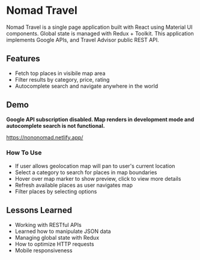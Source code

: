 
# Nomad Travel

Nomad Travel is a single page application built with React using Material UI components. Global state is managed with Redux + Toolkit. This application implements Google APIs, and Travel Advisor public REST API.



## Features

- Fetch top places in visibile map area
- Filter results by category, price, rating
- Autocomplete search and navigate anywhere in the world


## Demo
**Google API subscription disabled. Map renders in development mode and autocomplete search is not functional.**

https://nononomad.netlify.app/

### How To Use
- If user allows geolocation map will pan to user's current location
- Select a category to search for places in map boundaries
- Hover over map marker to show preview, click to view more details
- Refresh available places as user navigates map
- Filter places by selecting options


## Lessons Learned

- Working with RESTful APIs
- Learned how to manipulate JSON data
- Managing global state with Redux
- How to optimize HTTP requests
- Mobile responsiveness

